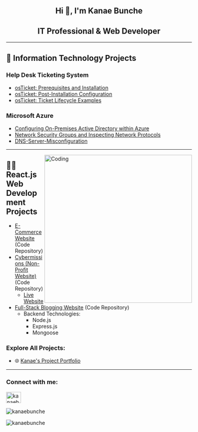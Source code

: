 <h2 align="center">Hi 👋, I'm Kanae Bunche</h2>
<h2 align="center">IT Professional & Web Developer</h2>

---

<h2>📂 Information Technology Projects</h2>

### Help Desk Ticketing System
- [osTicket: Prerequisites and Installation](https://github.com/KanaeBunche/osticket-prereqs) 
- [osTicket: Post-Installation Configuration](https://github.com/KanaeBunche/post-install-config) 
- [osTicket: Ticket Lifecycle Examples](https://github.com/KanaeBunche/ticket-lifecycle) 

### Microsoft Azure
- [Configuring On-Premises Active Directory within Azure](https://github.com/KanaeBunche/configure-ad) 
- [Network Security Groups and Inspecting Network Protocols](https://github.com/KanaeBunche/network-protocols)
- [DNS-Server-Misconfiguration](https://github.com/KanaeBunche/DNS-Server-Misconfiguration/blob/main/README.md)

---

<img align="right" alt="Coding" width="400" src="https://cdn-media-1.freecodecamp.org/code-radio/Saron3.gif">

<h2>👨‍💻 React.js Web Development Projects</h2>

- [E-Commerce Website](https://github.com/KanaeBunche/E-Commerance) (Code Repository)
- [Cybermissions (Non-Profit Website)](https://github.com/KanaeBunche/cybermissions.org) (Code Repository)
  - [Live Website](https://www.cybermissions.org)
- [Full-Stack Blogging Website](https://github.com/KanaeBunche/Blogging) (Code Repository)
  - Backend Technologies:
    - Node.js
    - Express.js
    - Mongoose

### Explore All Projects:
- 🌐 [Kanae's Project Portfolio](https://magical-biscuit-e7e30d.netlify.app/)

---

<h3 align="left">Connect with me:</h3>
<p align="left">


<a href="https://linkedin.com/in/kanaebunche" target="blank"><img align="center" src="https://raw.githubusercontent.com/rahuldkjain/github-profile-readme-generator/master/src/images/icons/Social/linked-in-alt.svg" alt="kanaebunche" height="30" width="40" /></a>



<p><img align="center" src="https://github-readme-stats.vercel.app/api/top-langs?username=kanaebunche&show_icons=true&locale=en&layout=compact" alt="kanaebunche" /></p>

<p><img align="center" src="https://github-readme-streak-stats.herokuapp.com/?user=kanaebunche&" alt="kanaebunche" /></p>
